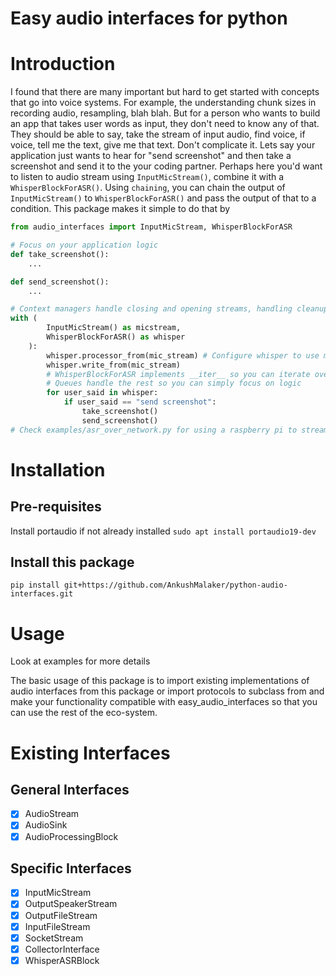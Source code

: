 # Easy audio interfaces for python
# Introduction
I found that there are many important but hard to get started with concepts that go into voice systems. For example, the understanding chunk sizes in recording audio, resampling, blah blah. But for a person who wants to build an app that takes user words as input, they don't need to know any of that. They should be able to say, take the stream of input audio, find voice, if voice, tell me the text, give me  that text. Don't complicate it. Lets say your application just wants to hear for "send screenshot" and then take a screenshot and send it to the your coding partner. Perhaps here you'd want to listen to audio stream using `InputMicStream()`, combine it with a `WhisperBlockForASR()`. Using `chaining`, you can chain the output of `InputMicStream()` to `WhisperBlockForASR()` and pass the output of that to a condition. This package makes it simple to do that by
```python
from audio_interfaces import InputMicStream, WhisperBlockForASR

# Focus on your application logic
def take_screenshot():
    ...

def send_screenshot():
    ...

# Context managers handle closing and opening streams, handling cleanup if saving files required etc.
with (
        InputMicStream() as micstream,
        WhisperBlockForASR() as whisper
    ):
        whisper.processor_from(mic_stream) # Configure whisper to use mic_stream. Any conversion of sample_rate etc is handled automatically by the above config.
        whisper.write_from(mic_stream)
        # WhisperBlockForASR implements __iter__ so you can iterate over it
        # Queues handle the rest so you can simply focus on logic
        for user_said in whisper:
            if user_said == "send screenshot":
                take_screenshot()
                send_screenshot()
# Check examples/asr_over_network.py for using a raspberry pi to stream data from one room and process in another room in few lines of code.
```

# Installation
## Pre-requisites
Install portaudio if not already installed
```sudo apt install portaudio19-dev```
## Install this package
```pip install git+https://github.com/AnkushMalaker/python-audio-interfaces.git```

# Usage
Look at examples for more details

The basic usage of this package  is to import existing implementations of audio interfaces from this package or import protocols to subclass from and make your  functionality compatible with easy_audio_interfaces so that you can use the rest of the eco-system.

# Existing Interfaces
## General Interfaces
- [x] AudioStream
- [x] AudioSink
- [x] AudioProcessingBlock
## Specific Interfaces
- [x] InputMicStream
- [x] OutputSpeakerStream
- [x] OutputFileStream
- [x] InputFileStream
- [x] SocketStream
- [x] CollectorInterface
- [x] WhisperASRBlock
